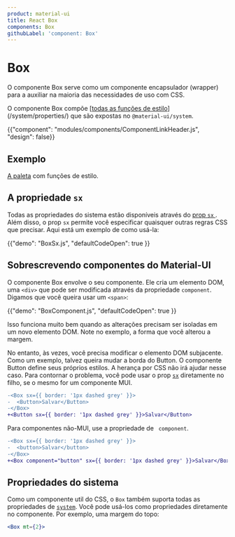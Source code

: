 ```yaml
---
product: material-ui
title: React Box
components: Box
githubLabel: 'component: Box'
---
```


# Box

<p class="description">O componente Box serve como um componente encapsulador (wrapper) para a auxiliar na maioria das necessidades de uso com CSS.</p>

O componente Box compõe [[todas as funções de estilo](/system/basics/#all-inclusive)](/system/properties/) que são expostas no `@material-ui/system`.

{{"component": "modules/components/ComponentLinkHeader.js", "design": false}}

## Exemplo

[A paleta](/system/palette/) com funções de estilo.

## A propriedade `sx`

Todas as propriedades do sistema estão disponíveis através do [prop `sx` ](/system/getting-started/the-sx-prop/). Além disso, o prop `sx` permite você especificar quaisquer outras regras CSS que precisar. Aqui está um exemplo de como usá-la:

{{"demo": "BoxSx.js", "defaultCodeOpen": true }}

## Sobrescrevendo componentes do Material-UI

O componente Box envolve o seu componente. Ele cria um elemento DOM, uma `<div>`  que pode ser modificada através da propriedade `component`. Digamos que você queira usar um `<span>`:

{{"demo": "BoxComponent.js", "defaultCodeOpen": true }}

Isso funciona muito bem quando as alterações precisam ser isoladas em um novo elemento DOM. Note no exemplo, a forma que você alterou a margem.

No entanto, às vezes, você precisa modificar o elemento DOM subjacente. Como um exemplo, talvez queira mudar a borda do Button. O componente Button define seus próprios estilos. A herança por CSS não irá ajudar nesse caso. Para contornar o problema, você pode usar o prop [`sx`](/system/getting-started/the-sx-prop/) diretamente no filho, se o mesmo for um componente MUI.

```diff
-<Box sx={{ border: '1px dashed grey' }}>
-  <Button>Salvar</Button>
-</Box>
+<Button sx={{ border: '1px dashed grey' }}>Salvar</Button>
```

Para componentes não-MUI, use a propriedade de ` component`.

```diff
-<Box sx={{ border: '1px dashed grey' }}>
-  <button>Salvar</button>
-</Box>
+<Box component="button" sx={{ border: '1px dashed grey' }}>Salvar</Box>
```

## Propriedades do sistema

Como um componente util do CSS, o `Box` também suporta todas as propriedades de [`system`](/system/properties/). Você pode usá-los como propriedades diretamente no componente. Por exemplo, uma margem do topo:

```jsx
<Box mt={2}>
```
